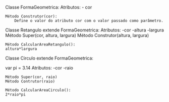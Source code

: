 Classe FormaGeometrica:
    Atributos:
        - cor

    Método Construtor(cor):
        Define o valor do atributo cor com o valor passado como parâmetro.

Classe Retangulo extende FormaGeometrica:
    Atributos:
    -cor
    -altura
    -largura
    Método Super(cor, altura, largura)
    Método Construtor(altura, largura)

    
    Método CalcularAreaRetangulo():
    altura*largura

Classe Circulo extende FormaGeometrica:

var pi = 3.14
    Atributos: 
    -cor
    -raio

    Método Super(cor, raio)
    Método Contrutor(raio)

    Método CalcularAreaCirculo():
    2*raio*pi

    